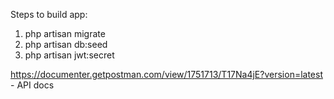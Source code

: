 Steps to build app: 
1. php artisan migrate 
2. php artisan db:seed 
3. php artisan jwt:secret

https://documenter.getpostman.com/view/1751713/T17Na4jE?version=latest - API docs 
